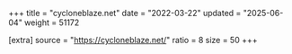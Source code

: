+++
title = "cycloneblaze.net"
date = "2022-03-22"
updated = "2025-06-04"
weight = 51172

[extra]
source = "https://cycloneblaze.net/"
ratio = 8
size = 50
+++
